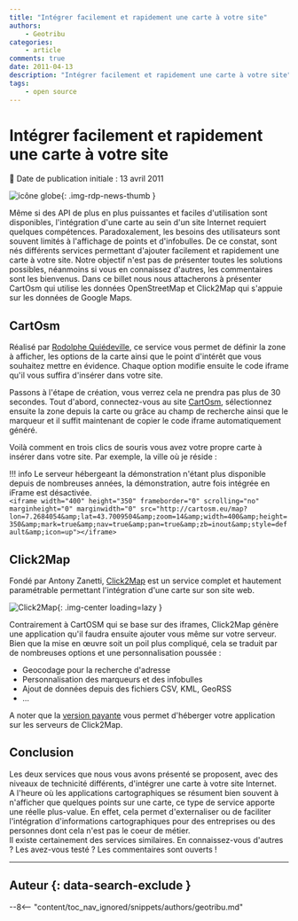 ```yaml
---
title: "Intégrer facilement et rapidement une carte à votre site"
authors:
    - Geotribu
categories:
    - article
comments: true
date: 2011-04-13
description: "Intégrer facilement et rapidement une carte à votre site"
tags:
    - open source
---
```


# Intégrer facilement et rapidement une carte à votre site

:calendar: Date de publication initiale : 13 avril 2011

![icône globe](https://cdn.geotribu.fr/img/internal/icons-rdp-news/world.png "icône globe"){: .img-rdp-news-thumb }

Même si des API de plus en plus puissantes et faciles d'utilisation sont disponibles, l'intégration d'une carte au sein d'un site Internet requiert quelques compétences. Paradoxalement, les besoins des utilisateurs sont souvent limités à l'affichage de points et d'infobulles. De ce constat, sont nés différents services permettant d'ajouter facilement et rapidement une carte à votre site. Notre objectif n'est pas de présenter toutes les solutions possibles, néanmoins si vous en connaissez d'autres, les commentaires sont les bienvenus. Dans ce billet nous nous attacherons à présenter CartOsm qui utilise les données OpenStreetMap et Click2Map qui s'appuie sur les données de Google Maps.

## CartOsm

Réalisé par [Rodolphe Quiédeville](http://blog.rodolphe.quiedeville.org/), ce service vous permet de définir la zone à afficher, les options de la carte ainsi que le point d'intérêt que vous souhaitez mettre en évidence. Chaque option modifie ensuite le code iframe qu'il vous suffira d'insérer dans votre site.

Passons à l'étape de création, vous verrez cela ne prendra pas plus de 30 secondes. Tout d'abord, connectez-vous au site [CartOsm](http://cartosm.eu/#), sélectionnez ensuite la zone depuis la carte ou grâce au champ de recherche ainsi que le marqueur et il suffit maintenant de copier le code iframe automatiquement généré.

Voilà comment en trois clics de souris vous avez votre propre carte à insérer dans votre site. Par exemple, la ville où je réside :

!!! info
    Le serveur hébergeant la démonstration n'étant plus disponible depuis de nombreuses années, la démonstration, autre fois intégrée en iFrame est désactivée.  
    `<iframe width="400" height="350" frameborder="0" scrolling="no" marginheight="0" marginwidth="0" src="http://cartosm.eu/map?lon=7.2684054&amp;lat=43.7009504&amp;zoom=14&amp;width=400&amp;height=350&amp;mark=true&amp;nav=true&amp;pan=true&amp;zb=inout&amp;style=default&amp;icon=up"></iframe>`

## Click2Map

Fondé par Antony Zanetti, [Click2Map](http://www.click2map.com/home) est un service complet et hautement paramétrable permettant l'intégration d'une carte sur son site web.

![Click2Map](https://cdn.geotribu.fr/img/articles-blog-rdp/articles/2011/create_map.png "Click2Map"){: .img-center loading=lazy }

Contrairement à CartOSM qui se base sur des iframes, Click2Map génère une application qu'il faudra ensuite ajouter vous même sur votre serveur. Bien que la mise en œuvre soit un poil plus compliqué, cela se traduit par de nombreuses options et une personnalisation poussée :

- Geocodage pour la recherche d'adresse
- Personnalisation des marqueurs et des infobulles
- Ajout de données depuis des fichiers CSV, KML, GeoRSS
- ...

A noter que la [version payante](http://www.click2map.com/business_services) vous permet d'héberger votre application sur les serveurs de Click2Map.

## Conclusion

Les deux services que nous vous avons présenté se proposent, avec des niveaux de technicité différents, d'intégrer une carte à votre site Internet.  
A l'heure où les applications cartographiques se résument bien souvent à n'afficher que quelques points sur une carte, ce type de service apporte une réelle plus-value. En effet, cela permet d'externaliser ou de faciliter l'intégration d'informations cartographiques pour des entreprises ou des personnes dont cela n'est pas le coeur de métier.  
Il existe certainement des services similaires. En connaissez-vous d'autres ? Les avez-vous testé ? Les commentaires sont ouverts !

----

## Auteur {: data-search-exclude }

--8<-- "content/toc_nav_ignored/snippets/authors/geotribu.md"
